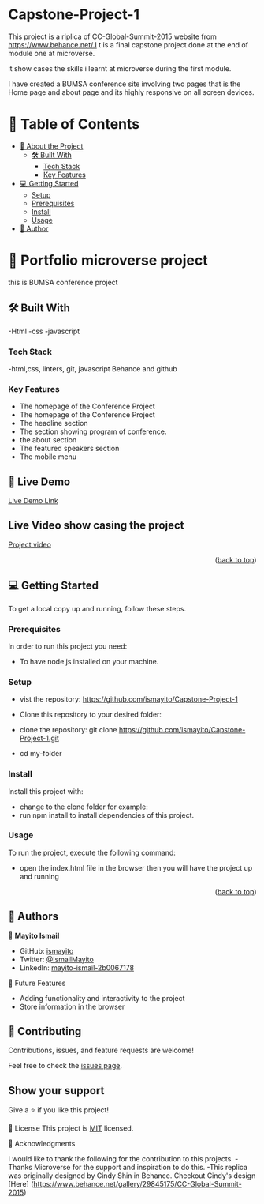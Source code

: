 # Capstone-Project-1

This project is a riplica of CC-Global-Summit-2015 website from https://www.behance.net/.I t is a final capstone project done at the end of module one at microverse.

it show cases the skills i learnt at microverse during the first module.

I have created a BUMSA conference site involving two pages that is the Home page and about page and its highly responsive on all screen devices.

# 📗 Table of Contents

- [📖 About the Project](#capstone-project-1)
  - [🛠 Built With](#built-with)
    - [Tech Stack](#tech-stack)
    - [Key Features](#key-features)
- [💻 Getting Started](#getting-started)
  - [Setup](#setup)
  - [Prerequisites](#prerequisites)
  - [Install](#install)
  - [Usage](#usage)
- [👥 Author](#author)

# 📖 Portfolio microverse project

this is BUMSA conference project

## 🛠 Built With <a name="built-with"></a>

-Html
-css
-javascript

### Tech Stack <a name="tech-stack"></a>

-html,css, linters, git, javascript Behance and github

### Key Features <a name="key-features"></a>

- The homepage of the Conference Project
- The homepage of the Conference Project
- The headline section
- The section showing program of conference.
- the about section
- The featured speakers section
- The mobile menu

## 🚀 Live Demo

[Live Demo Link](https://ismayito.github.io/Capstone-Project-1)

## Live Video show casing the project

[Project video](https://www.loom.com/share/0e8086941849439fb35ee5cd36ffd3af)

<p align="right">(<a href="#readme-top">back to top</a>)</p>

## 💻 Getting Started <a name="getting-started"></a>

To get a local copy up and running, follow these steps.

### Prerequisites

In order to run this project you need:

- To have node js installed on your machine.

### Setup

- vist the repository: https://github.com/ismayito/Capstone-Project-1
- Clone this repository to your desired folder:

- clone the repository:
  git clone https://github.com/ismayito/Capstone-Project-1.git
- cd my-folder

### Install

Install this project with:

- change to the clone folder for example:
- run npm install to install dependencies of this project.

### Usage

To run the project, execute the following command:

- open the index.html file in the browser then you will have the project up and running

<p align="right">(<a href="#readme-top">back to top</a>)</p>

## 👥 Authors <a name="authors"></a>

👤 **Mayito Ismail**

- GitHub: [ismayito](https://https://github.com/ismayito)
- Twitter: [@IsmailMayito](https://twitter.com/@IsmailMayito)
- LinkedIn: [mayito-ismail-2b0067178](https://www.linkedin.com/in/mayito-ismail-2b0067178/)

🔭 Future Features

- Adding functionality and interactivity to the project
- Store information in the browser

## 🤝 Contributing

Contributions, issues, and feature requests are welcome!

Feel free to check the [issues page](../../issues/).

## Show your support

Give a ⭐️ if you like this project!

📝 License
This project is [MIT](MIT.md) licensed.

🙏 Acknowledgments

I would like to thank the following for the contribution to this projects.
-Thanks Microverse for the support and inspiration to do this.
-This replica was originally designed by Cindy Shin in Behance. Checkout Cindy's design [Here] (https://www.behance.net/gallery/29845175/CC-Global-Summit-2015)
